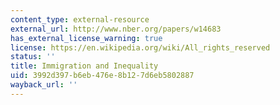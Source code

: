 ```yaml
---
content_type: external-resource
external_url: http://www.nber.org/papers/w14683
has_external_license_warning: true
license: https://en.wikipedia.org/wiki/All_rights_reserved
status: ''
title: Immigration and Inequality
uid: 3992d397-b6eb-476e-8b12-7d6eb5802887
wayback_url: ''
---
```

